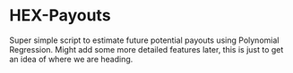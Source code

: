 # HEX-Payouts


Super simple script to estimate future potential payouts using Polynomial Regression. Might add some more detailed features later, this is just to get an idea of where we are heading.
